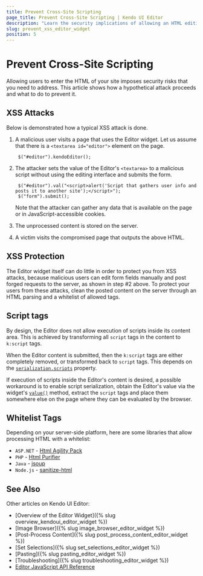 ```yaml
---
title: Prevent Cross-Site Scripting
page_title: Prevent Cross-Site Scripting | Kendo UI Editor
description: "Learn the security implications of allowing an HTML editing in your pages and how to secure them in the Kendo UI Editor widget."
slug: prevent_xss_editor_widget
position: 5
---
```


# Prevent Cross-Site Scripting

Allowing users to enter the HTML of your site imposes security risks that you need to address. This article shows how a hypothetical attack proceeds and what to do to prevent it.

## XSS Attacks

Below is demonstrated how a typical XSS attack is done.

1. A malicious user visits a page that uses the Editor widget. Let us assume that there is a `<textarea id="editor">` element on the page.

        $("#editor").kendoEditor();

2. The attacker sets the value of the Editor's `<textarea>` to a malicious script without using the editing interface and submits the form.

        $("#editor").val("<script>alert('Script that gathers user info and posts it to another site');</script>");
        $("form").submit();

   Note that the attacker can gather any data that is available on the page or in JavaScript-accessible cookies.

3. The unprocessed content is stored on the server.
4. A victim visits the compromised page that outputs the above HTML.

## XSS Protection

The Editor widget itself can do little in order to protect you from XSS attacks, because malicious users can edit form fields manually and post forged requests to the server, as shown in step #2 above. To protect your users from these attacks, clean the posted content on the server through an HTML parsing and a whitelist of allowed tags.

## Script tags

By design, the Editor does not allow execution of scripts inside its content area. This is achieved by transforming all `script` tags in the content to `k:script` tags.

When the Editor content is submitted, then the `k:script` tags are either completely removed, or transformed back to `script` tags. This depends on the [`serialization.scripts`](/api/javascript/ui/editor#configuration-serialization.scripts) property.

If execution of scripts inside the Editor's content is desired, a possible workaround is to enable script serialization, obtain the Editor's value via the widget's [`value()`](/api/javascript/ui/editor#methods-value) method, extract the `script` tags and place them somewhere else on the page where they can be evaluated by the browser.

## Whitelist Tags

Depending on your server-side platform, here are some libraries that allow processing HTML with a whitelist:

- `ASP.NET` - [Html Agility Pack](http://htmlagilitypack.codeplex.com/)
- `PHP` - [Html Purifier](http://htmlpurifier.org/)
- `Java` - [jsoup](http://jsoup.org/)
- `Node.js` - [sanitize-html](https://www.npmjs.com/package/sanitize-html)

## See Also

Other articles on Kendo UI Editor:

* [Overview of the Editor Widget]({% slug overview_kendoui_editor_widget %})
* [Image Browser]({% slug image_browser_editor_widget %})
* [Post-Process Content]({% slug post_process_content_editor_widget %})
* [Set Selections]({% slug set_selections_editor_widget %})
* [Pasting]({% slug pasting_editor_widget %})
* [Troubleshooting]({% slug troubleshooting_editor_widget %})
* [Editor JavaScript API Reference](/api/javascript/ui/editor)
